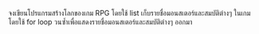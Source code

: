 จงเขียนโปรแกรมสร้างโลกของเกม RPG โดยใช้ list เก็บรายชื่อมอนสเตอร์และสมบัติต่างๆ ในเกม โดยใช้ for loop วนซ้ำเพื่อแสดงรายชื่อมอนสเตอร์และสมบัติต่างๆ ออกมา

